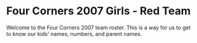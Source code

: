 # Four Corners 2007 Girls - Red Team

Welcome to the Four Corners 2007 team roster. This is a way for us to get to know our kids' names, numbers, and parent names.
